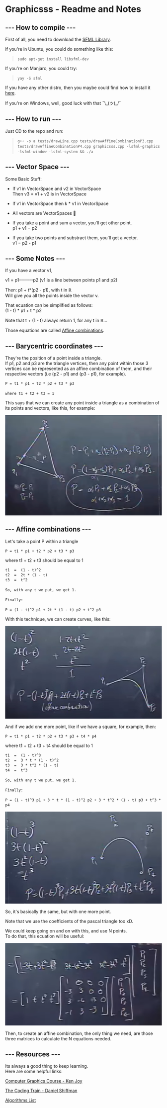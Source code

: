 # Graphicsss - Readme and Notes

## --- How to compile ---

First of all, you need to download the [SFML Library](https://www.sfml-dev.org/).

If you're in Ubuntu, you could do something like this:<br>
> `sudo apt-get install libsfml-dev`<br>

If you're on Manjaro, you could try:<br>
> `yay -S sfml`

If you have any other distro, then you maybe could find how to install it [here](https://www.sfml-dev.org/download/sfml/2.5.1/).

If you're on Windows, well, good luck with that ¯\\\_(ツ)_/¯

## --- How to run ---

Just CD to the repo and run:<br>
>`g++ -o a tests/drawLine.cpp tests/drawAffineCombinationP3.cpp tests/drawAffineCombinationP4.cpp graphicsss.cpp -lsfml-graphics -lsfml-window -lsfml-system && ./a`

## --- Vector Space ---

Some Basic Stuff:

* If v1 in VectorSpace and v2 in VectorSpace<br>
Then v3 = v1 + v2 is in VectorSpace

* If v1 in VectorSpace then k * v1 in VectorSpace

* All vectors are VectorSpaces 👀

* If you take a point and sum a vector, you'll get other point.<br>
p1 + v1 = p2

* If you take two points and substract them, you'll get a vector.<br>
v1 = p2 - p1

## --- Some Notes ---

If you have a vector v1,

v1 = p1-------p2 (v1 is a line between points p1 and p2)

Then: p1 + t*(p2 - p1), with t in ℝ<br>
Will give you all the points inside the vector v.

That ecuation can be simplified as follows:<br>
(1 - t) * p1 + t * p2

Note that t + (1 - t) always return 1, for any t in ℝ...

Those equations are called [Affine combinations](https://en.wikipedia.org/wiki/Affine_combination).

## --- Barycentric coordinates --- 

They're the position of a point inside a triangle.<br>
If p1, p2 and p3 are the triangle vertices, then any point within those 3 vertices can be represented as an affine combination of them, and their respective vectors (i.e (p2 - p1) and (p3 - p1), for example).

```
P = t1 * p1 + t2 * p2 + t3 * p3

where t1 + t2 + t3 = 1
```

This says that we can create any point inside a triangle as a combination of its points and vectors, like this, for example:

![Affine Combination](./assets/3.png "Example of affine combination")

## --- Affine combinations ---

Let's take a point P within a triangle
```
P = t1 * p1 + t2 * p2 + t3 * p3
```
where t1 + t2 + t3 should be equal to 1

```
t1  =  (1 - t)^2
t2  =  2t * (1 - t)
t3  =  t^2

So, with any t we put, we get 1.

Finally:

P = (1 - t)^2 p1 + 2t * (1 - t) p2 + t^2 p3
```

With this technique, we can create curves, like this:

![Affine Combination](./assets/1.png "Affine combination for triangle")

And if we add one more point, like if we have a square, for example, then:
```
P = t1 * p1 + t2 * p2 + t3 * p3 + t4 * p4
```
where t1 + t2 + t3 + t4 should be equal to 1

```
t1  =  (1 - t)^3
t2  =  3 * t * (1 - t)^2
t3  =  3 * t^2 * (1 - t)
t4  =  t^3

So, with any t we put, we get 1.

Finally:

P = (1 - t)^3 p1 + 3 * t * (1 - t)^2 p2 + 3 * t^2 * (1 - t) p3 + t^3 * p4
```

![Affine Combination](./assets/2.png "Affine combination for square")

So, it's basically the same, but with one more point.

Note that we use the coefficients of the pascal triangle too xD.

We could keep going on and on with this, and use N points. <br>
To do that, this ecuation will be useful:

![Affine Combination](./assets/4.png "Example of affine combination")

Then, to create an affine combination, the only thing we need, are those three matrices to calculate the N equations needed.

## --- Resources ---

Its always a good thing to keep learning.<br>
Here are some helpful links:

[Computer Graphics Course - Ken Joy](https://www.youtube.com/playlist?list=PL_w_qWAQZtAZhtzPI5pkAtcUVgmzdAP8g)

[The Coding Train - Daniel Shiffman](https://www.youtube.com/user/shiffman)

[Algorithms List](https://en.wikipedia.org/wiki/Category:Computer_graphics_algorithms)